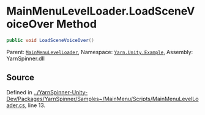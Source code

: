 # MainMenuLevelLoader.LoadSceneVoiceOver Method


```csharp
public void LoadSceneVoiceOver()
```



<div class="class-metadata">

Parent: [`MainMenuLevelLoader`](/api/csharp/yarn.unity.example/mainmenulevelloader.md), Namespace: [`Yarn.Unity.Example`](/api/csharp/yarn.unity.example/README.md), Assembly: YarnSpinner.dll
</div>

## Source
Defined in [../YarnSpinner-Unity-Dev/Packages/YarnSpinner/Samples~/MainMenu/Scripts/MainMenuLevelLoader.cs](https://github.com/YarnSpinnerTool/YarnSpinner-Unity//blob/develop/Samples~/MainMenu/Scripts/MainMenuLevelLoader.cs#L13), line 13.
